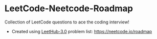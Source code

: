 # LeetCode-Neetcode-Roadmap
Collection of LeetCode questions to ace the coding interview! 

- Created using [LeetHub-3.0](https://github.com/raphaelheinz/LeetHub-3.0)
problem list: https://neetcode.io/roadmap
